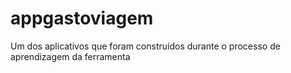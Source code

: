 # appgastoviagem
Um dos aplicativos que foram construídos durante o processo de aprendizagem da ferramenta

